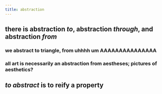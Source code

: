 ```yaml
---
title: abstraction
---
```


## there is abstraction *to*, abstraction *through*, and abstraction *from*
### we abstract to triangle, from uhhhh um AAAAAAAAAAAAAAA
### all art is necessarily an abstraction from aestheses; pictures of aesthetics?
## *to abstract* is to reify a property
